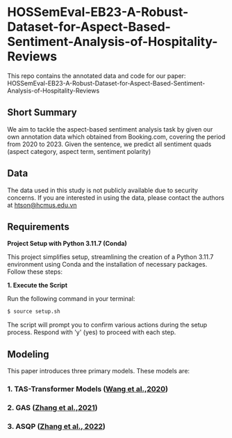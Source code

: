 # HOSSemEval-EB23-A-Robust-Dataset-for-Aspect-Based-Sentiment-Analysis-of-Hospitality-Reviews

This repo contains the annotated data and code for our paper: HOSSemEval-EB23-A-Robust-Dataset-for-Aspect-Based-Sentiment-Analysis-of-Hospitality-Reviews

## Short Summary
We aim to tackle the aspect-based sentiment analysis task by given our own annotation data which obtained from Booking.com, covering the period from 2020 to 2023. Given the sentence, we predict all sentiment quads (aspect category, aspect term, sentiment polarity)

## Data 
The data used in this study is not publicly available due to security concerns. If you are interested in using the data, please contact the authors at htson@hcmus.edu.vn

## Requirements
**Project Setup with Python 3.11.7 (Conda)**

This project simplifies setup, streamlining the creation of a Python 3.11.7 environment using Conda and the installation of necessary packages.  Follow these steps:

**1. Execute the Script**

Run the following command in your terminal: 
```bash
$ source setup.sh
```

The script will prompt you to confirm various actions during the setup process. Respond with 'y' (yes) to proceed with each step.

## Modeling
This paper introduces three primary models. These models are: 

### 1. TAS-Transformer Models ([Wang et al.,2020](https://knowledge-representation.org/j.z.pan/pub/WYDL+2020.pdf))


### 2. GAS ([Zhang et al.,2021](https://aclanthology.org/2021.acl-short.64.pdf))


### 3. ASQP  ([Zhang et al., 2022](https://arxiv.org/pdf/2110.00796.pdf))
